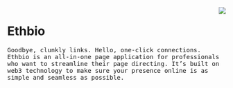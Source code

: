 <img src="https://i.imgur.com/eD9EQxS.png" align="right" />

# Ethbio

<samp>
  Goodbye, clunkly links. Hello, one-click connections. Ethbio is an all-in-one page application for professionals who want to streamline their page directing. It’s built on web3 technology to make sure your presence online is as simple and seamless as possible. 
</samp>
